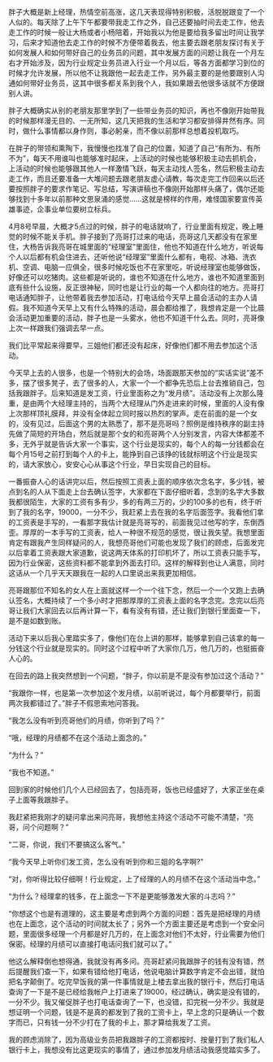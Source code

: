 胖子大概是新上经理，热情空前高涨，这几天表现得特别积极，活脱脱跟变了一个人似的。每天除了上午下午都要带我走工作之外，自己还要抽时间去走工作，他去走工作的时候一般让大杨或者小杨陪着，开始我以为他是要给我多留出时间让我学习，后来才知道他去走工作的时候不方便带着我去，他主要去跟老朋友探讨有关于如何发展人和如何带好自己的业务员的问题，其中发展方面的问题让我在一个月左右才开始涉及，因为行业规定业务员进入行业一个月以后，等各方面都学习到位的时候才允许发展，所以他不让我跟他一起去走工作，另外最主要的是他要跟别人沟通如何带好业务员，这其中很多都关系到我个人，我如果跟去他很多话就不方便跟别人讲。

胖子大概确实从别的老朋友那里学到了一些带业务员的知识，再也不像刚开始带我的时候那样漫无目的、一无所知，这几天把我的生活和学习都安排得井然有序。同时，做什么事情都以身作则，事必躬亲，而不像以前那样总想着投机取巧。

在胖子的带领和熏陶下，我慢慢也找准了自己的位置，知道了自己“有所为、有所不为”，每天不用谁叫也能够准时起床，上活动的时候也能够积极主动去抓机会，上活动的时候也能够跟其他人一样激情飞跃，每天主动找人签名，然后积极主动去走工作，而且还要准备一大堆问题去跟老朋友虚心请教，每次走完工作回来以后还要按照胖子的要求作笔记、写总结，写演讲稿也不像刚开始那样头痛了，偶尔还能够找到十多年以前那种文思泉涌的感觉……这就是榜样的作用，难怪国家要宣传英雄事迹，企事业单位要树立标兵。

4月8号早晨，大概才5点过的时候，胖子的电话就响了，行业里面有规定，晚上睡觉的时候不能关手机。胖子接到了亮哥打过来的电话，亮哥这几天都没有在家里住，大杨告诉我亮哥在城里面的“经理室”里面住，他也不知道在什么地方，听说每个人以后都有机会住进去，还听他说“经理室”里面什么都有，电视、冰箱、洗衣机、空调、电脑一应俱全，很多时候吃饭也不在家里吃，听说经理室也能够做饭，好像还可以吃猪肉。这些都是听说的，谁也不知道在什么地方，谁也不知道里面到底有些什么设施，反正很神秘，同时也是让行业的每一个人都向往的地方。亮哥打电话通知胖子，让他带着我去参加活动，打电话给今天早上晨会活动的主办人请假。我不知道今天早上又有什么特殊的活动，晨会都给推了，我想肯定是一个比晨会活动更加重要的活动，胖子也是一头雾水，他也不知道干什么去。同时，亮哥像上次一样跟我们强调去早一点。

我们比平常起来得要早，三姐他们都还没有起床，好像他们都不用去参加这个活动。

今天早上去的人很多，也是一个特别大的会场，场面跟那天参加的“实话实说”差不多，摆了很多凳子，去了很多的人，大家一个一个都争先恐后上台去推销自己，包括我跟胖子。后来知道是发工资，行业里面称之为“发月绩”。活动没有上次那么隆重，是由两个大经理主持的，当两个大经理从门外走进来的时候，里面的人没有像上次那样顶礼膜拜，并没有全体起立同时报以热烈的掌声。走在前面的是一个女的，没有见过，后面这个男的太熟悉了，那不是亮哥吗？照例是维持秩序的副主持先做了简短的开场白，然后就是那个女的和亮哥两个人分别发言，内容大体都差不多，无外乎就是告诉大家一个事实，这个行业是现实的，每个人的每一分钱都会在每个月15号之前打到每个人的卡上，能挣到自己该挣的钱就标明这个行业是现实的，请大家放心，安安心心从事这个行业，早日实现自己的目标。

一番振奋人心的话讲完以后，然后按照工资表上面的顺序依次念名字，多少钱，被点到名的人从下面走上台去确认签字，大家都在下面仔细听着，念到的名字大多数我都很陌生，大家的工资有多有少，多的有两三万的，少的100多的也有，终于听到了我的名字，19000，一分不少，我赶紧上去在我的名字后面签字。我看他们拿的工资表是手写的，一看那字我估计就是亮哥写的，前面我见过他写的字，东倒西歪。厚厚的一本手写的工资表，给人一种很不规范的感觉，很让我失望。我想里面肯定有跟我产生同样疑问的人，我想亮哥他们可能也发现了我们的顾虑，后面发完以后拿着工资表跟大家道歉，说这两天体系的打印机坏了，所以工资表只能手写，因为行业保密，这些资料都不能拿到外面去打印。这样的解释到也让人满意，同时这话从一个几乎天天跟我在一起的人口里说出来我更加相信。

亮哥跟那位不知名的女人在上面就这样一个一个往下念，然后一个一个又跑上去确认签名，大概持续了一个多小时才把那厚厚的工资表上面的名字念完。念完以后亮哥让我们大家回去以后再计算一下，看有没有有错，还让我们到银行里面查一下，是不是如数到账。

活动下来以后我心里踏实多了，像他们在台上讲的那样，能够拿到自己该拿的每一分钱这个行业就是现实的。同时这个过程中听了大家你几万，他几万的，也挺振奋人心的。

在回去的路上我突然想到一个问题，“胖子，你以前是不是没有参加过这个活动？”

“我跟你一样，也是第一次参加这个发月绩，以前听说过，每个月都要举行，前面两次我都错过了。”胖子不假思索地问答我。

“我怎么没有听到亮哥他们的月绩，你听到了吗？”

“哦，经理的月绩都不在这个活动上面念的。”

“为什么？”

“我也不知道。”

回到家的时候他们几个人已经回去了，包括亮哥，饭也已经盛好了，大家正坐在桌子上面等我跟胖子。

我赶紧把我刚才的疑问拿出来问亮哥，我想他主持这个活动不可能不清楚，“亮哥，问个问题啊？”

“二哥，你说，我们不要搞这么客气。”

“我今天早上听你们发工资，怎么没有听到你和三姐的名字啊?”

“对，你听得比较仔细啊！行业规定，上了经理的人的月绩不在这个活动当中念。”

“为什么？经理拿的钱多，在上面念一下不是更能够激发大家的斗志吗？”

“你想这个也是有道理的，这主要是考虑到两个方面的问题：首先是把经理的月绩也在上面念，这个活动的时间就太长了；另外一个方面主要还是考虑到一个安全问题，里面很多经理一个月都是好几万的，在上面念对他们不太好，行业需要为他们保密。经理的月绩可以直接打电话问我们就可以了。”

他这么解释倒也想得通，我就没有再多问。亮哥赶紧问我跟胖子的钱有没有错，然后提醒我们查一下，如果有错给他打电话，他说电脑计算数字肯定不会出错，就怕把名字颠倒了。吃完早饭我的第一件事情就是上楼去拿出我的银行卡，然后打电话查询了一下是不是已经给我帐户上打进来了19000，经过确认，确实是没有错的，一分不少。我又催促胖子也打电话查询了一下，也没错，扣完税一分不少。我就是想证明一个问题，钱是不是真的都发到了我的工资卡上，早上念的只是确认一个数字而已，只有钱一分不少打在了我的卡上，那才算给我发了工资。

我的顾虑消除了，因为高级业务员把我跟胖子的工资都按时、按量打到了我们私人银行卡上，我想没有比这更现实的事情了，通过参加发月绩活动我感觉踏实多了。

